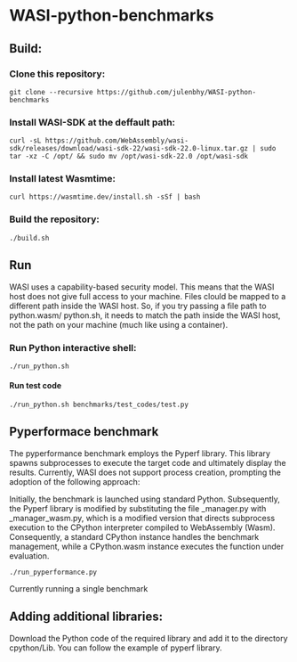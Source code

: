 # WASI-python-benchmarks

## Build:

### Clone this repository:

    git clone --recursive https://github.com/julenbhy/WASI-python-benchmarks

### Install WASI-SDK at the deffault path:
    curl -sL https://github.com/WebAssembly/wasi-sdk/releases/download/wasi-sdk-22/wasi-sdk-22.0-linux.tar.gz | sudo tar -xz -C /opt/ && sudo mv /opt/wasi-sdk-22.0 /opt/wasi-sdk

### Install latest Wasmtime:
    curl https://wasmtime.dev/install.sh -sSf | bash


### Build the repository:
    ./build.sh


## Run

WASI uses a capability-based security model. This means that the WASI host does not give full access to your machine. Files clould be mapped to a different path inside the WASI host. So, if you try passing a file path to python.wasm/ python.sh, it needs to match the path inside the WASI host, not the path on your machine (much like using a container).

### Run Python interactive shell:

    ./run_python.sh 

#### Run test code

    ./run_python.sh benchmarks/test_codes/test.py

## Pyperformace benchmark

The pyperformance benchmark employs the Pyperf library. This library spawns subprocesses to execute the target code and ultimately display the results. Currently, WASI does not support process creation, prompting the adoption of the following approach:

Initially, the benchmark is launched using standard Python. Subsequently, the Pyperf library is modified by substituting the file _manager.py with _manager_wasm.py, which is a modified version that directs subprocess execution to the CPython interpreter compiled to WebAssembly (Wasm). Consequently, a standard CPython instance handles the benchmark management, while a CPython.wasm instance executes the function under evaluation.

    ./run_pyperformance.py

Currently running a single benchmark

## Adding additional libraries:
Download the Python code of the required library and add it to the directory cpython/Lib. You can follow the example of pyperf library.

